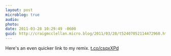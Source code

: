 ```yaml
---
layout: post
microblog: true
audio: 
photo: 
date: 2011-03-28 10:29:49 -0600
guid: http://craigmcclellan.micro.blog/2011/03/28/t52407052114472960.html
---
```

Here's an even quicker link to my remix. [t.co/csqxXPd](http://t.co/csqxXPd)
